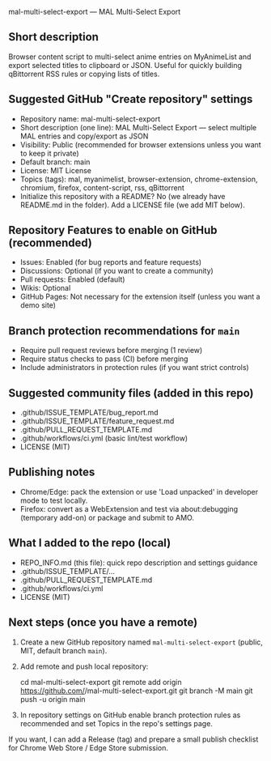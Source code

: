 mal-multi-select-export — MAL Multi-Select Export

Short description
-----------------
Browser content script to multi-select anime entries on MyAnimeList and export selected titles to clipboard or JSON. Useful for quickly building qBittorrent RSS rules or copying lists of titles.

Suggested GitHub "Create repository" settings
--------------------------------------------
- Repository name: mal-multi-select-export
- Short description (one line): MAL Multi-Select Export — select multiple MAL entries and copy/export as JSON
- Visibility: Public (recommended for browser extensions unless you want to keep it private)
- Default branch: main
- License: MIT License
- Topics (tags): mal, myanimelist, browser-extension, chrome-extension, chromium, firefox, content-script, rss, qBittorrent
- Initialize this repository with a README? No (we already have README.md in the folder). Add a LICENSE file (we add MIT below).

Repository Features to enable on GitHub (recommended)
-----------------------------------------------------
- Issues: Enabled (for bug reports and feature requests)
- Discussions: Optional (if you want to create a community)
- Pull requests: Enabled (default)
- Wikis: Optional
- GitHub Pages: Not necessary for the extension itself (unless you want a demo site)

Branch protection recommendations for `main`
-------------------------------------------
- Require pull request reviews before merging (1 review)
- Require status checks to pass (CI) before merging
- Include administrators in protection rules (if you want strict controls)

Suggested community files (added in this repo)
----------------------------------------------
- .github/ISSUE_TEMPLATE/bug_report.md
- .github/ISSUE_TEMPLATE/feature_request.md
- .github/PULL_REQUEST_TEMPLATE.md
- .github/workflows/ci.yml (basic lint/test workflow)
- LICENSE (MIT)

Publishing notes
----------------
- Chrome/Edge: pack the extension or use 'Load unpacked' in developer mode to test locally.
- Firefox: convert as a WebExtension and test via about:debugging (temporary add-on) or package and submit to AMO.

What I added to the repo (local)
-------------------------------
- REPO_INFO.md (this file): quick repo description and settings guidance
- .github/ISSUE_TEMPLATE/...
- .github/PULL_REQUEST_TEMPLATE.md
- .github/workflows/ci.yml
- LICENSE (MIT)

Next steps (once you have a remote)
-----------------------------------
1. Create a new GitHub repository named `mal-multi-select-export` (public, MIT, default branch `main`).
2. Add remote and push local repository:

   cd mal-multi-select-export
   git remote add origin https://github.com/<you>/mal-multi-select-export.git
   git branch -M main
   git push -u origin main

3. In repository settings on GitHub enable branch protection rules as recommended and set Topics in the repo's settings page.

If you want, I can add a Release (tag) and prepare a small publish checklist for Chrome Web Store / Edge Store submission.
